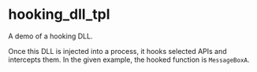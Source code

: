 # hooking_dll_tpl

A demo of a hooking DLL.

Once this DLL is injected into a process, it hooks selected APIs and intercepts them. In the given example, the hooked function is `MessageBoxA`.
